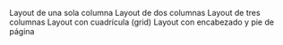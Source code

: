 Layout de una sola columna
Layout de dos columnas
Layout de tres columnas
Layout con cuadrícula (grid)
Layout con encabezado y pie de página
